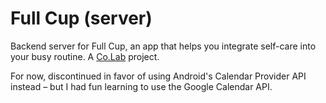 # Full Cup (server)
Backend server for Full Cup, an app that helps you integrate self-care into your busy routine. A [Co.Lab](https://joincolab.io) project.

For now, discontinued in favor of using Android's Calendar Provider API instead – but I had fun learning to use the Google Calendar API.
